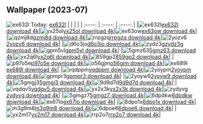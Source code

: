 ## Wallpaper (2023-07)
![ex632l](https://w.wallhaven.cc/full/ex/wallhaven-ex632l.png) Today: [ex632l](https://th.wallhaven.cc/small/ex/ex632l.jpg)
|      |      |      |
| :----: | :----: | :----: |
|![ex632l](https://th.wallhaven.cc/small/ex/ex632l.jpg)[ex632l download 4k](https://wallhaven.cc/w/ex632l)|![yx25ol](https://th.wallhaven.cc/small/yx/yx25ol.jpg)[yx25ol download 4k](https://wallhaven.cc/w/yx25ol)|![ex63ow](https://th.wallhaven.cc/small/ex/ex63ow.jpg)[ex63ow download 4k](https://wallhaven.cc/w/ex63ow)|
|![qzmj8d](https://th.wallhaven.cc/small/qz/qzmj8d.jpg)[qzmj8d download 4k](https://wallhaven.cc/w/qzmj8d)|![rrpgzq](https://th.wallhaven.cc/small/rr/rrpgzq.jpg)[rrpgzq download 4k](https://wallhaven.cc/w/rrpgzq)|![2yozv6](https://th.wallhaven.cc/small/2y/2yozv6.jpg)[2yozv6 download 4k](https://wallhaven.cc/w/2yozv6)|
|![d6o3jo](https://th.wallhaven.cc/small/d6/d6o3jo.jpg)[d6o3jo download 4k](https://wallhaven.cc/w/d6o3jo)|![zydz3g](https://th.wallhaven.cc/small/zy/zydz3g.jpg)[zydz3g download 4k](https://wallhaven.cc/w/zydz3g)|![gpm5vl](https://th.wallhaven.cc/small/gp/gpm5vl.jpg)[gpm5vl download 4k](https://wallhaven.cc/w/gpm5vl)|
|![5gmz63](https://th.wallhaven.cc/small/5g/5gmz63.jpg)[5gmz63 download 4k](https://wallhaven.cc/w/5gmz63)|![yx2q6l](https://th.wallhaven.cc/small/yx/yx2q6l.jpg)[yx2q6l download 4k](https://wallhaven.cc/w/yx2q6l)|![859gp2](https://th.wallhaven.cc/small/85/859gp2.jpg)[859gp2 download 4k](https://wallhaven.cc/w/859gp2)|
|![p97o5e](https://th.wallhaven.cc/small/p9/p97o5e.jpg)[p97o5e download 4k](https://wallhaven.cc/w/p97o5e)|![o56gjm](https://th.wallhaven.cc/small/o5/o56gjm.jpg)[o56gjm download 4k](https://wallhaven.cc/w/o56gjm)|![ex689l](https://th.wallhaven.cc/small/ex/ex689l.jpg)[ex689l download 4k](https://wallhaven.cc/w/ex689l)|
|![vqdppm](https://th.wallhaven.cc/small/vq/vqdppm.jpg)[vqdppm download 4k](https://wallhaven.cc/w/vqdppm)|![2yoypm](https://th.wallhaven.cc/small/2y/2yoypm.jpg)[2yoypm download 4k](https://wallhaven.cc/w/2yoypm)|![gpmpr3](https://th.wallhaven.cc/small/gp/gpmpr3.jpg)[gpmpr3 download 4k](https://wallhaven.cc/w/gpmpr3)|
|![2yoyw9](https://th.wallhaven.cc/small/2y/2yoyw9.jpg)[2yoyw9 download 4k](https://wallhaven.cc/w/2yoyw9)|![5gmgj3](https://th.wallhaven.cc/small/5g/5gmgj3.jpg)[5gmgj3 download 4k](https://wallhaven.cc/w/5gmgj3)|![9d9d7d](https://th.wallhaven.cc/small/9d/9d9d7d.jpg)[9d9d7d download 4k](https://wallhaven.cc/w/9d9d7d)|
|![vqdqv5](https://th.wallhaven.cc/small/vq/vqdqv5.jpg)[vqdqv5 download 4k](https://wallhaven.cc/w/vqdqv5)|![yx2x3k](https://th.wallhaven.cc/small/yx/yx2x3k.jpg)[yx2x3k download 4k](https://wallhaven.cc/w/yx2x3k)|![zydyvg](https://th.wallhaven.cc/small/zy/zydyvg.jpg)[zydyvg download 4k](https://wallhaven.cc/w/zydyvg)|
|![5gmgz7](https://th.wallhaven.cc/small/5g/5gmgz7.jpg)[5gmgz7 download 4k](https://wallhaven.cc/w/5gmgz7)|![6dpdkw](https://th.wallhaven.cc/small/6d/6dpdkw.jpg)[6dpdkw download 4k](https://wallhaven.cc/w/6dpdkw)|![ex67lo](https://th.wallhaven.cc/small/ex/ex67lo.jpg)[ex67lo download 4k](https://wallhaven.cc/w/ex67lo)|
|![6dpo1x](https://th.wallhaven.cc/small/6d/6dpo1x.jpg)[6dpo1x download 4k](https://wallhaven.cc/w/6dpo1x)|![m3g9m8](https://th.wallhaven.cc/small/m3/m3g9m8.jpg)[m3g9m8 download 4k](https://wallhaven.cc/w/m3g9m8)|![6dpoe6](https://th.wallhaven.cc/small/6d/6dpoe6.jpg)[6dpoe6 download 4k](https://wallhaven.cc/w/6dpoe6)|
|![yx2m17](https://th.wallhaven.cc/small/yx/yx2m17.jpg)[yx2m17 download 4k](https://wallhaven.cc/w/yx2m17)|![rrp2o7](https://th.wallhaven.cc/small/rr/rrp2o7.jpg)[rrp2o7 download 4k](https://wallhaven.cc/w/rrp2o7)|